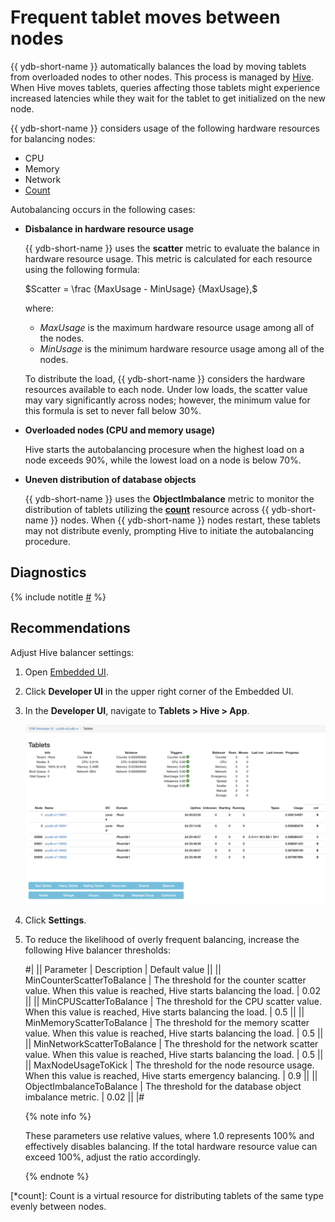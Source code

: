 # Frequent tablet moves between nodes

{{ ydb-short-name }} automatically balances the load by moving tablets from overloaded nodes to other nodes. This process is managed by [Hive](../../../../concepts/glossary.md#hive). When Hive moves tablets, queries affecting those tablets might experience increased latencies while they wait for the tablet to get initialized on the new node.

{{ ydb-short-name }} considers usage of the following hardware resources for balancing nodes:

- CPU
- Memory
- Network
- [Count](*count)

Autobalancing occurs in the following cases:

- **Disbalance in hardware resource usage**

    {{ ydb-short-name }} uses the **scatter** metric to evaluate the balance in hardware resource usage. This metric is calculated for each resource using the following formula:

    $Scatter = \frac {MaxUsage - MinUsage} {MaxUsage},$

    where:

    - $MaxUsage$ is the maximum hardware resource usage among all of the nodes.
    - $MinUsage$ is the minimum hardware resource usage among all of the nodes.

    To distribute the load, {{ ydb-short-name }} considers the hardware resources available to each node. Under low loads, the scatter value may vary significantly across nodes; however, the minimum value for this formula is set to never fall below 30%.

- **Overloaded nodes (CPU and memory usage)**

    Hive starts the autobalancing procesure when the highest load on a node exceeds 90%, while the lowest load on a node is below 70%.

- **Uneven distribution of database objects**

    {{ ydb-short-name }} uses the **ObjectImbalance** metric to monitor the distribution of tablets utilizing the **[count](*count)** resource across {{ ydb-short-name }} nodes. When {{ ydb-short-name }} nodes restart, these tablets may not distribute evenly, prompting Hive to initiate the autobalancing procedure.


## Diagnostics

<!-- The include is added to allow partial overrides in overlays  -->
{% include notitle [#](_includes/tablets-moved.md) %}

## Recommendations

Adjust Hive balancer settings:

1. Open [Embedded UI](../../../../reference/embedded-ui/index.md).

1. Click **Developer UI** in the upper right corner of the Embedded UI.

1. In the **Developer UI**, navigate to **Tablets > Hive > App**.

    ![](_assets/hive-app.png)

1. Click **Settings**.

1. To reduce the likelihood of overly frequent balancing, increase the following Hive balancer thresholds:

    #|
    || Parameter | Description | Default value ||
    || MinCounterScatterToBalance
    | The threshold for the counter scatter value. When this value is reached, Hive starts balancing the load.
    | 0.02 ||
    || MinCPUScatterToBalance
    | The threshold for the CPU scatter value. When this value is reached, Hive starts balancing the load.
    | 0.5 ||
    || MinMemoryScatterToBalance
    | The threshold for the memory scatter value. When this value is reached, Hive starts balancing the load.
    | 0.5 ||
    || MinNetworkScatterToBalance
    | The threshold for the network scatter value. When this value is reached, Hive starts balancing the load.
    | 0.5 ||
    || MaxNodeUsageToKick
    | The threshold for the node resource usage. When this value is reached, Hive starts emergency balancing.
    | 0.9 ||
    || ObjectImbalanceToBalance
    | The threshold for the database object imbalance metric.
    | 0.02 ||
    |#

    {% note info %}

    These parameters use relative values, where 1.0 represents 100% and effectively disables balancing. If the total hardware resource value can exceed 100%, adjust the ratio accordingly.

    {% endnote %}


[*count]: Count is a virtual resource for distributing tablets of the same type evenly between nodes.
